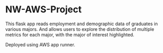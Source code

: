 # NW-AWS-Project
This flask app reads employment and demographic data of graduates in various majors. And allows users to explore the distribution of multiple metrics for each major, with the major of interest highlighted.
  
Deployed using AWS app runner.